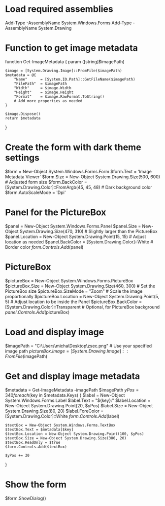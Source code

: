 
# Load required assemblies
Add-Type -AssemblyName System.Windows.Forms
Add-Type -AssemblyName System.Drawing

# Function to get image metadata
function Get-ImageMetadata {
    param ([string]$imagePath)

    $image = [System.Drawing.Image]::FromFile($imagePath)
    $metadata = @{
        "Name"      = [System.IO.Path]::GetFileName($imagePath)
        "FilePath"  = $imagePath
        "Width"     = $image.Width
        "Height"    = $image.Height
        "Format"    = $image.RawFormat.ToString()
        # Add more properties as needed
    }

    $image.Dispose()
    return $metadata
}

# Create the form with dark theme settings
$form = New-Object System.Windows.Forms.Form
$form.Text = 'Image Metadata Viewer'
$form.Size = New-Object System.Drawing.Size(500, 600) # Adjusted form size
$form.BackColor = [System.Drawing.Color]::FromArgb(45, 45, 48) # Dark background color
$form.AutoScaleMode = 'Dpi'

# Panel for the PictureBox
$panel = New-Object System.Windows.Forms.Panel
$panel.Size = New-Object System.Drawing.Size(470, 310) # Slightly larger than the PictureBox
$panel.Location = New-Object System.Drawing.Point(15, 15) # Adjust location as needed
$panel.BackColor = [System.Drawing.Color]::White # Border color
$form.Controls.Add($panel)

# PictureBox
$pictureBox = New-Object System.Windows.Forms.PictureBox
$pictureBox.Size = New-Object System.Drawing.Size(460, 300) # Set the PictureBox size
$pictureBox.SizeMode = "Zoom" # Scale the image proportionally
$pictureBox.Location = New-Object System.Drawing.Point(5, 5) # Adjust location to be inside the Panel
$pictureBox.BackColor = [System.Drawing.Color]::Transparent # Optional, for PictureBox background
$panel.Controls.Add($pictureBox)

# Load and display image
$imagePath = "C:\Users\micha\Desktop\zsec.png" # Use your specified image path
$pictureBox.Image = [System.Drawing.Image]::FromFile($imagePath)

# Get and display image metadata
$metadata = Get-ImageMetadata -imagePath $imagePath
$yPos = 340
foreach ($key in $metadata.Keys) {
    $label = New-Object System.Windows.Forms.Label
    $label.Text = "${key}:"
    $label.Location = New-Object System.Drawing.Point(20, $yPos)
    $label.Size = New-Object System.Drawing.Size(80, 20)
    $label.ForeColor = [System.Drawing.Color]::White
    $form.Controls.Add($label)

    $textBox = New-Object System.Windows.Forms.TextBox
    $textBox.Text = $metadata[$key]
    $textBox.Location = New-Object System.Drawing.Point(100, $yPos)
    $textBox.Size = New-Object System.Drawing.Size(380, 20)
    $textBox.ReadOnly = $true
    $form.Controls.Add($textBox)

    $yPos += 30
}

# Show the form
$form.ShowDialog()

